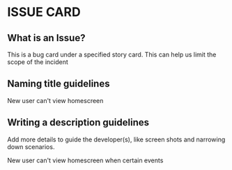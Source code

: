 # ISSUE CARD

## What is an Issue?
This is a bug card under a specified story card. This can help us limit the scope of the incident

## Naming title guidelines
New user can't view homescreen

## Writing a description guidelines
Add more details to guide the developer(s), like screen shots and narrowing down scenarios.

New user can't view homescreen when certain events